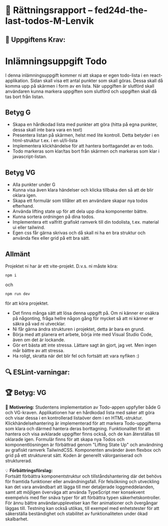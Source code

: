 # 📌 Rättningsrapport – fed24d-the-last-todos-M-Lenvik

## 🎯 Uppgiftens Krav:
# Inlämningsuppgift Todo

I denna inlämningsuppgift kommer ni att skapa er egen todo-lista i en react-applikation.
Sidan skall visa ett antal punkter som skall göras. Dessa skall då komma upp på skärmen i form av en lista. När uppgiften är slutförd skall användaren kunna markera uppgiften som slutförd och uppgiften skall då tas bort från listan.

## Betyg G

- Skapa en hårdkodad lista med punkter att göra (hitta på egna punkter, dessa skall inte bara vara en text)
- Presentera listan på skärmen, helst med lite kontroll. Detta betyder i en html-struktur t.ex. i en ul/li-lista
- Implementera klickhändelse för att hantera borttagandet av en todo.
- Todo markeras som klar/tas bort från skärmen och markeras som klar i javascript-listan.

## Betyg VG

- Alla punkter under G
- Kunna visa även klara händelser och klicka tillbaka den så att de blir oklara igen.
- Skapa ett formulär som tillåter att en användare skapar nya todos efterhand.
- Använda lifting state up för att dela upp dina komponenter bättre.
- Kunna sortera ordningen på dina todos.
- Implementera ett valfritt grafiskt ramverk till din todolista, t.ex. material ui eller tailwind.
- Egen css får gärna skrivas och då skall ni ha en bra struktur och använda flex eller grid på ett bra sätt.

## Allmänt

Projektet ni har är ett vite-projekt. D.v.s. ni måste köra:

```shell
npm i
```

och

```shell
npm run dev 
```

för att köra projektet.

- Det finns många sätt att lösa denna uppgift på. Om ni känner er osäkra på någonting, fråga hellre någon gång för mycket så att ni känner er säkra på vad ni utvecklar.
- Ni får gärna ändra strukturen i projektet, detta är bara en grund.
- Börja med att planera ert arbete, börja inte med Visual Studio Code, även om det är lockande.
- Gör ert bästa att inte stressa. Lättare sagt än gjort, jag vet. Men ingen mår bättre av att stressa.
- Ha roligt, skratta när det blir fel och fortsätt att vara nyfiken :)


## 🔍 ESLint-varningar:


## 🏆 **Betyg: VG**
📌 **Motivering:** Studentens implementation av Todo-appen uppfyller både G och VG-kraven. Applikationen har en hårdkodad lista med saker att göra och visar dessa i en kontrollerad listaöver dem i en HTML-struktur. Klickhändelsehantering är implementerad för att markera Todo-uppgifterna som klara och därmed hantera deras borttagning. Funktionalitet för att hantera och visa avklarade uppgifter finns också, och de kan återställas till oklarade igen. Formulär finns för att skapa nya Todos och komponentlösningen är förbättrad genom "Lifting State Up" och användning av grafiskt ramverk TailwindCSS. Komponenten använder även flexbox och grid på ett strukturerat sätt. Koden är generellt välorganiserad och strukturerad.

💡 **Förbättringsförslag:**  
Fortsätt förbättra komponentstruktur och tillståndshantering där det behövs för framtida funktioner eller användningsfall. För felsökning och utveckling kan det vara användbart att lägga till mer detaljerade loggmeddelanden, samt att möjligen överväga att använda TypeScript mer konsekvent exempelvis med fler snäva typer för att förbättra typen säkerhetskontroller. För ännu bättre användarupplevelser kan fler animationer och övergångar läggas till. Testning kan också utökas, till exempel med enhetstester för att säkerställa beständighet och stabilitet av funktionaliteten under ökad skalbarhet.